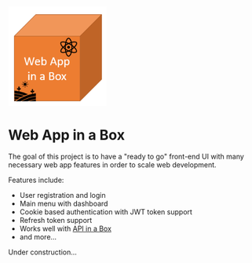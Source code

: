 <img src="./images/logo.png" width="200">

# Web App in a Box

The goal of this project is to have a "ready to go" front-end UI with many necessary web app features in order to scale web development.

Features include:

- User registration and login
- Main menu with dashboard
- Cookie based authentication with JWT token support
- Refresh token support
- Works well with [API in a Box](https://github.com/hirre/api-in-a-box)
- and more...

Under construction...
